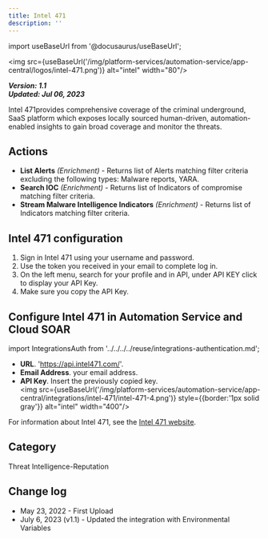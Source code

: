 ```yaml
---
title: Intel 471
description: ''
---
```

import useBaseUrl from '@docusaurus/useBaseUrl';

<img src={useBaseUrl('/img/platform-services/automation-service/app-central/logos/intel-471.png')} alt="intel" width="80"/>

***Version: 1.1  
Updated: Jul 06, 2023***

Intel 471provides comprehensive coverage of the criminal underground, SaaS platform which exposes locally sourced human-driven, automation-enabled insights to gain broad coverage and monitor the threats.

## Actions

* **List Alerts** *(Enrichment)* - Returns list of Alerts matching filter criteria excluding the following types: Malware reports, YARA.
* **Search IOC** *(Enrichment)* - Returns list of Indicators of compromise matching filter criteria.
* **Stream Malware Intelligence Indicators** *(Enrichment)* - Returns list of Indicators matching filter criteria.

## Intel 471 configuration

1. Sign in Intel 471 using your username and password.
2. Use the token you received in your email to complete log in.
3. On the left menu, search for your profile and in API, under API KEY click to display your API Key.
4. Make sure you copy the API Key.

## Configure Intel 471 in Automation Service and Cloud SOAR

import IntegrationsAuth from '../../../../reuse/integrations-authentication.md';

<IntegrationsAuth/>

   * **URL**. 'https://api.intel471.com/'.
   * **Email Address**. your email address.
   * **API Key**. Insert the previously copied key.<br/><img src={useBaseUrl('/img/platform-services/automation-service/app-central/integrations/intel-471/intel-471-4.png')} style={{border:'1px solid gray'}} alt="intel" width="400"/>

For information about Intel 471, see the [Intel 471 website](https://intel471.com/resources).

## Category

Threat Intelligence-Reputation

## Change log

* May 23, 2022 - First Upload
* July 6, 2023 (v1.1) - Updated the integration with Environmental Variables
